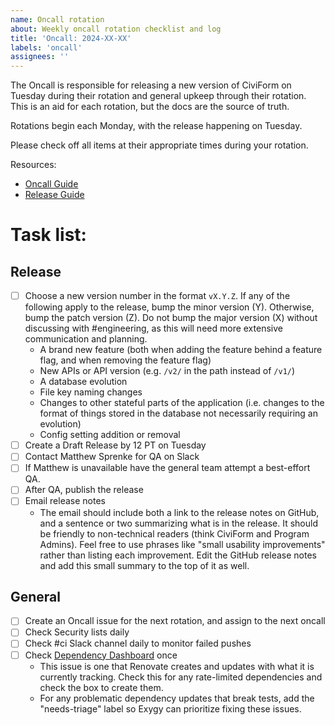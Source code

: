 ```yaml
---
name: Oncall rotation
about: Weekly oncall rotation checklist and log
title: 'Oncall: 2024-XX-XX'
labels: 'oncall'
assignees: ''
---
```


The Oncall is responsible for releasing a new version of CiviForm on Tuesday during their rotation and general upkeep through their rotation. This is an aid for each rotation, but the docs are the source of truth.

Rotations begin each Monday, with the release happening on Tuesday.

Please check off all items at their appropriate times during your rotation.

Resources:

- [Oncall Guide](https://docs.civiform.us/governance-and-management/project-management/on-call-guide#on-call-responsibilities)
- [Release Guide](https://github.com/civiform/civiform/wiki/Releasing)

# Task list:

## Release

- [ ] Choose a new version number in the format `vX.Y.Z`. If any of the following apply to the release, bump the minor version (Y). Otherwise, bump the patch version (Z). Do not bump the major version (X) without discussing with #engineering, as this will need more extensive communication and planning.
  - A brand new feature (both when adding the feature behind a feature flag, and when removing the feature flag)
  - New APIs or API version (e.g. `/v2/` in the path instead of `/v1/`)
  - A database evolution
  - File key naming changes
  - Changes to other stateful parts of the application (i.e. changes to the format of things stored in the database not necessarily requiring an evolution)
  - Config setting addition or removal
- [ ] Create a Draft Release by 12 PT on Tuesday
- [ ] Contact Matthew Sprenke for QA on Slack
- [ ] If Matthew is unavailable have the general team attempt a best-effort QA.
- [ ] After QA, publish the release
- [ ] Email release notes
  - The email should include both a link to the release notes on GitHub, and a sentence or two summarizing what is in the release. It should be friendly to non-technical readers (think CiviForm and Program Admins). Feel free to use phrases like "small usability improvements" rather than listing each improvement. Edit the GitHub release notes and add this small summary to the top of it as well.

## General

- [ ] Create an Oncall issue for the next rotation, and assign to the next oncall
- [ ] Check Security lists daily
- [ ] Check #ci Slack channel daily to monitor failed pushes
- [ ] Check [Dependency Dashboard](https://github.com/civiform/civiform/issues/2124) once
  - This issue is one that Renovate creates and updates with what it is currently tracking. Check this for any rate-limited dependencies and check the box to create them.
  - For any problematic dependency updates that break tests, add the "needs-triage" label so Exygy can prioritize fixing these issues.
